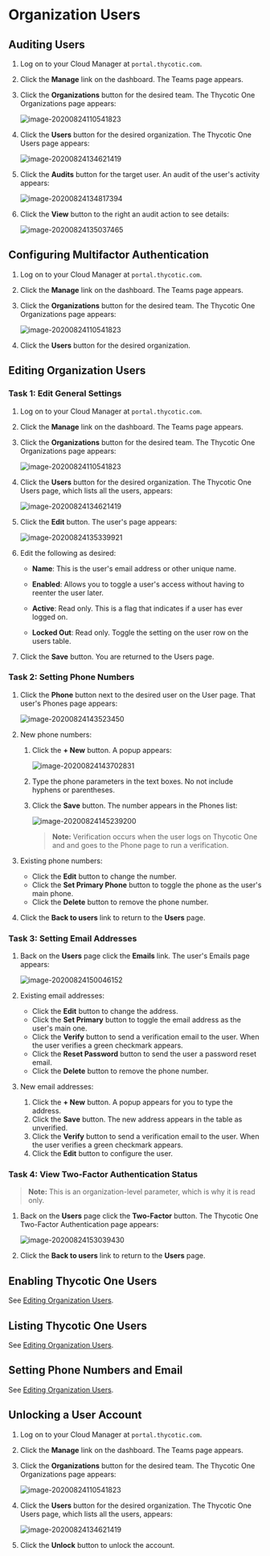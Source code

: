 [title]: # (Organization Users)
[tags]: # (Thycotic One, Organizations, Applications, Users)
[priority]: # (1000)

# Organization Users

## Auditing Users

1. Log on to your Cloud Manager at `portal.thycotic.com`.

1. Click the **Manage** link on the dashboard. The Teams page appears.

1. Click the **Organizations** button for the desired team. The Thycotic One Organizations page appears:

   ![image-20200824110541823](images/image-20200824110541823.png)

1. Click the **Users** button for the desired organization. The Thycotic One Users page appears:

   ![image-20200824134621419](images/image-20200824134621419.png)

1. Click the **Audits** button for the target user. An audit of the user's activity appears:

   ![image-20200824134817394](images/image-20200824134817394.png)

1. Click the **View** button to the right an audit action to see details:

   ![image-20200824135037465](images/image-20200824135037465.png)

## Configuring Multifactor Authentication

1. Log on to your Cloud Manager at `portal.thycotic.com`.

1. Click the **Manage** link on the dashboard. The Teams page appears.

1. Click the **Organizations** button for the desired team. The Thycotic One Organizations page appears:

   ![image-20200824110541823](images/image-20200824110541823.png)

1. Click the **Users** button for the desired organization. 

## Editing Organization Users

### Task 1: Edit General Settings

1. Log on to your Cloud Manager at `portal.thycotic.com`.

1. Click the **Manage** link on the dashboard. The Teams page appears.

1. Click the **Organizations** button for the desired team. The Thycotic One Organizations page appears:

   ![image-20200824110541823](images/image-20200824110541823.png)

1. Click the **Users** button for the desired organization. The Thycotic One Users page, which lists all the users, appears:

   ![image-20200824134621419](images/image-20200824134621419.png)

1. Click the **Edit** button. The user's page appears:

   ![image-20200824135339921](images/image-20200824135339921.png)

1. Edit the following as desired:

   - **Name**: This is the user's email address or other unique name.

   - **Enabled**: Allows you to toggle a user's access without having to reenter the user later.

   - **Active**: Read only. This is a flag that indicates if a user has ever logged on.

   - **Locked Out**: Read only. Toggle the setting on the user row on the users table. 

1. Click the **Save** button. You are returned to the Users page.

### Task 2: Setting Phone Numbers

1. Click the **Phone** button next to the desired user on the User page. That user's Phones page appears:

   ![image-20200824143523450](images/image-20200824143523450.png)

1. New phone numbers:

   1. Click the **+ New** button. A popup appears:

      ![image-20200824143702831](images/image-20200824143702831.png)

   1. Type the phone parameters in the text boxes. No not include hyphens or parentheses.

   1. Click the **Save** button. The number appears in the Phones list:

      ![image-20200824145239200](images/image-20200824145239200.png)

      > **Note:** Verification occurs when the user logs on Thycotic One and and goes to the Phone page to run a verification.

1. Existing phone numbers:

   - Click the **Edit** button to change the number.
   - Click the **Set Primary Phone** button to toggle the phone as the user's main phone.
   - Click the **Delete** button to remove the phone number.

1. Click the **Back to users** link to return to the **Users** page.

### Task 3: Setting Email Addresses

1. Back on the **Users** page click the **Emails** link. The user's Emails page appears:

   ![image-20200824150046152](images/image-20200824150046152.png)

1. Existing email addresses:

   - Click the **Edit** button to change the address.
   - Click the **Set Primary** button to toggle the email address as the user's main one.
   - Click the **Verify** button to send a verification email to the user. When the user verifies a green checkmark appears.
   - Click the **Reset Password** button to send the user a password reset email.
   - Click the **Delete** button to remove the phone number.

1. New email addresses:

   1. Click the **+ New** button. A popup appears for you to type the address.
   1. Click the **Save** button. The new address appears in the table as unverified.
   1. Click the **Verify** button to send a verification email to the user. When the user verifies a green checkmark appears.
   1. Click the **Edit** button to configure the user.

### Task 4: View Two-Factor Authentication Status

> **Note:** This is an organization-level parameter, which is why it is read only.

1. Back on the **Users** page click the **Two-Factor** button. The Thycotic One Two-Factor Authentication page appears:
   
   ![image-20200824153039430](images/image-20200824153039430.png)
   
1. Click the **Back to users** link to return to the **Users** page.


## Enabling Thycotic One Users

See [Editing Organization Users](#editing-organization-users).

## Listing Thycotic One Users

See [Editing Organization Users](#editing-organization-users).

## Setting Phone Numbers and Email

See [Editing Organization Users](#editing-organization-users).

## Unlocking a User Account

1. Log on to your Cloud Manager at `portal.thycotic.com`.

1. Click the **Manage** link on the dashboard. The Teams page appears.

1. Click the **Organizations** button for the desired team. The Thycotic One Organizations page appears:

   ![image-20200824110541823](images/image-20200824110541823.png)

1. Click the **Users** button for the desired organization. The Thycotic One Users page, which lists all the users, appears:

   ![image-20200824134621419](images/image-20200824134621419.png)

1. Click the **Unlock** button to unlock the account.

